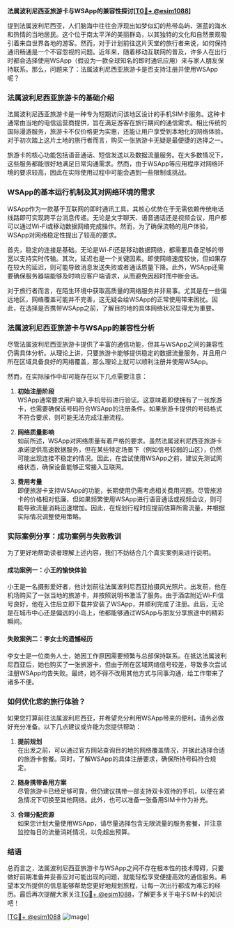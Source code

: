 **法属波利尼西亚旅游卡与WSApp的兼容性探讨[[TG💪+ @esim1088](https://t.me/s/esim1088)]**

提到法属波利尼西亚，人们脑海中往往会浮现出如梦似幻的热带岛屿、湛蓝的海水和热情的当地居民。这个位于南太平洋的美丽群岛，以其独特的文化和自然景观吸引着来自世界各地的游客。然而，对于计划前往这片天堂的旅行者来说，如何保持通讯畅通是一个不容忽视的问题。近年来，随着移动互联网的普及，许多人在出行时都会选择使用WSApp（假设为一款全球知名的即时通讯应用）来与家人朋友保持联系。那么，问题来了：法属波利尼西亚旅游卡是否支持注册并使用WSApp呢？

### 法属波利尼西亚旅游卡的基础介绍

法属波利尼西亚旅游卡是一种专为短期访问该地区设计的手机SIM卡服务。这种卡通常由当地的电信运营商提供，旨在满足游客在旅行期间的通信需求。相比传统的国际漫游服务，旅游卡不仅价格更为实惠，还能让用户享受到本地化的网络体验。对于初次踏上这片土地的旅行者而言，购买一张旅游卡无疑是最便捷的选择之一。

旅游卡的核心功能包括语音通话、短信发送以及数据流量服务。在大多数情况下，这些服务都能很好地满足日常沟通需求。然而，由于WSApp等应用程序对网络环境的要求较高，因此在实际使用过程中可能会遇到一些限制或挑战。

### WSApp的基本运行机制及其对网络环境的需求

WSApp作为一款基于互联网的即时通讯工具，其核心优势在于无需依赖传统电话线路即可实现跨平台消息传递。无论是文字聊天、语音通话还是视频会议，用户都可以通过Wi-Fi或移动数据网络完成操作。然而，为了确保流畅的用户体验，WSApp对网络稳定性提出了较高的要求。

首先，稳定的连接是基础。无论是Wi-Fi还是移动数据网络，都需要具备足够的带宽以支持实时传输。其次，延迟也是一个关键因素。即使网络速度较快，但如果存在较大的延迟，则可能导致消息发送失败或者通话质量下降。此外，WSApp还需要确保服务器端能够及时响应客户端请求，从而避免因超时而中断会话。

对于旅行者而言，在陌生环境中获取高质量的网络服务并非易事。尤其是在一些偏远地区，网络覆盖可能并不完善，这无疑会给WSApp的正常使用带来困扰。因此，在选择是否携带WSApp之前，了解目的地的具体网络状况显得尤为重要。

### 法属波利尼西亚旅游卡与WSApp的兼容性分析

尽管法属波利尼西亚旅游卡提供了丰富的通信功能，但其与WSApp之间的兼容性仍需具体分析。从理论上讲，只要旅游卡能够提供稳定的数据流量服务，并且用户所在区域具备良好的网络覆盖，那么理论上就可以顺利注册并使用WSApp。

然而，在实际操作中却可能存在以下几点需要注意：

1. **初始注册阶段**  
   WSApp通常要求用户输入手机号码进行验证。这意味着即使拥有了一张旅游卡，也需要确保该号码符合WSApp的注册条件。如果旅游卡提供的号码格式不符合要求，则可能无法完成注册流程。

2. **网络质量影响**  
   如前所述，WSApp对网络质量有着严格的要求。虽然法属波利尼西亚旅游卡承诺提供高速数据服务，但在某些特定场景下（例如信号较弱的山区），仍然可能出现连接不稳定的情况。因此，在尝试使用WSApp之前，建议先测试网络状态，确保设备能够正常接入互联网。

3. **费用考量**  
   即便旅游卡支持WSApp的功能，长期使用仍需考虑相关费用问题。尽管旅游卡的价格相对低廉，但如果频繁使用WSApp进行语音通话或视频会议，则可能导致流量消耗迅速增加。因此，在规划行程时应提前估算所需流量，并根据实际情况调整使用策略。

### 实际案例分享：成功案例与失败教训

为了更好地帮助读者理解上述内容，我们不妨结合几个真实案例来进行说明。

#### 成功案例一：小王的愉快体验  
小王是一名摄影爱好者，他计划前往法属波利尼西亚拍摄风光照片。出发前，他在机场购买了一张当地的旅游卡，并按照说明书激活了服务。由于酒店附近Wi-Fi信号良好，他在入住后立即下载并安装了WSApp，并顺利完成了注册。此后，无论是在城市中心还是偏远的小岛上，他都能够通过WSApp与朋友分享旅途中的精彩瞬间。

#### 失败案例二：李女士的遗憾经历  
李女士是一位商务人士，她因工作原因需要频繁与总部保持联系。在抵达法属波利尼西亚后，她也购买了一张旅游卡，但由于所在区域网络信号较差，导致多次尝试注册WSApp均告失败。最终，她不得不改用其他方式与同事沟通，给工作带来了诸多不便。

### 如何优化您的旅行体验？

如果您打算前往法属波利尼西亚，并希望充分利用WSApp带来的便利，请务必做好充分准备。以下几点建议或许能为您提供帮助：

1. **提前规划**  
   在出发之前，可以通过官方网站查询目的地的网络覆盖情况，并据此选择合适的旅游卡套餐。同时，了解WSApp的具体注册要求，确保所持号码符合规定。

2. **随身携带备用方案**  
   尽管旅游卡已经足够可靠，但仍建议携带一部支持双卡双待的手机，以便在紧急情况下切换至其他网络。此外，也可以准备一张备用SIM卡作为补充。

3. **合理分配资源**  
   如果您计划大量使用WSApp，请尽量选择包含无限流量的服务套餐，并注意监控每日的流量消耗情况，以免超出预算。

### 结语

总而言之，法属波利尼西亚旅游卡与WSApp之间不存在根本性的技术障碍，只要做好前期准备并妥善应对可能出现的问题，就能轻松享受便捷高效的通信服务。希望本文所提供的信息能够帮助您更好地规划旅程，让每一次出行都成为难忘的经历。最后再次提醒大家关注[TG💪+ @esim1088](https://t.me/s/esim1088)，了解更多关于电子SIM卡的知识吧！

[[TG💪+ @esim1088](https://t.me/s/esim1088) ![Image](https://i.postimg.cc/4NQfJmqS/Snipaste-2025-05-13-00-14-12.png)]